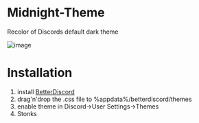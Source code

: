 # Midnight-Theme
Recolor of Discords default dark theme

![image](https://user-images.githubusercontent.com/32136346/149974958-687caa7b-a469-4c3d-9ae1-d4e427ea2583.png)

# Installation
1. install [BetterDiscord](https://betterdiscord.app)
2. drag'n'drop the .css file to %appdata%/betterdiscord/themes
3. enable theme in Discord->User Settings->Themes
4. Stonks
